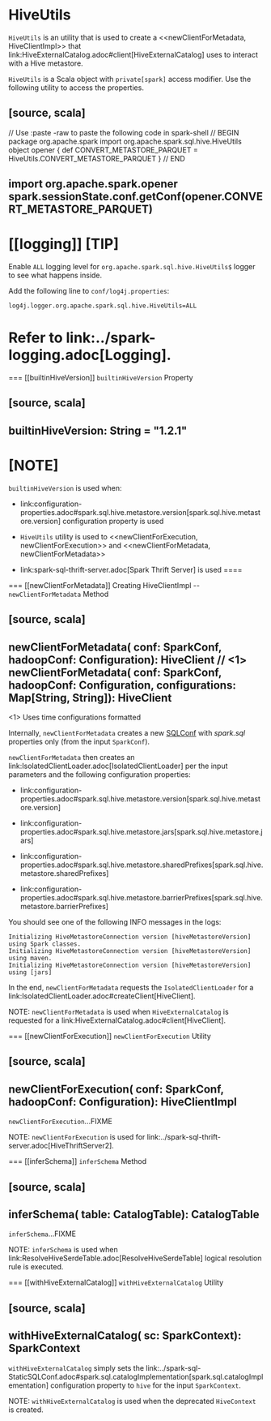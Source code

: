 # HiveUtils

`HiveUtils` is an utility that is used to create a <<newClientForMetadata, HiveClientImpl>> that link:HiveExternalCatalog.adoc#client[HiveExternalCatalog] uses to interact with a Hive metastore.

`HiveUtils` is a Scala object with `private[spark]` access modifier. Use the following utility to access the properties.

[source, scala]
----
// Use :paste -raw to paste the following code in spark-shell
// BEGIN
package org.apache.spark
import org.apache.spark.sql.hive.HiveUtils
object opener {
  def CONVERT_METASTORE_PARQUET = HiveUtils.CONVERT_METASTORE_PARQUET
}
// END

import org.apache.spark.opener
spark.sessionState.conf.getConf(opener.CONVERT_METASTORE_PARQUET)
----

[[logging]]
[TIP]
====
Enable `ALL` logging level for `org.apache.spark.sql.hive.HiveUtils$` logger to see what happens inside.

Add the following line to `conf/log4j.properties`:

```
log4j.logger.org.apache.spark.sql.hive.HiveUtils=ALL
```

Refer to link:../spark-logging.adoc[Logging].
====

=== [[builtinHiveVersion]] `builtinHiveVersion` Property

[source, scala]
----
builtinHiveVersion: String = "1.2.1"
----

[NOTE]
====
`builtinHiveVersion` is used when:

* link:configuration-properties.adoc#spark.sql.hive.metastore.version[spark.sql.hive.metastore.version] configuration property is used

* `HiveUtils` utility is used to <<newClientForExecution, newClientForExecution>> and <<newClientForMetadata, newClientForMetadata>>

* link:spark-sql-thrift-server.adoc[Spark Thrift Server] is used
====

=== [[newClientForMetadata]] Creating HiveClientImpl -- `newClientForMetadata` Method

[source, scala]
----
newClientForMetadata(
  conf: SparkConf,
  hadoopConf: Configuration): HiveClient  // <1>
newClientForMetadata(
  conf: SparkConf,
  hadoopConf: Configuration,
  configurations: Map[String, String]): HiveClient
----
<1> Uses time configurations formatted

Internally, `newClientForMetadata` creates a new [SQLConf](../SQLConf.md) with *spark.sql* properties only (from the input `SparkConf`).

`newClientForMetadata` then creates an link:IsolatedClientLoader.adoc[IsolatedClientLoader] per the input parameters and the following configuration properties:

* link:configuration-properties.adoc#spark.sql.hive.metastore.version[spark.sql.hive.metastore.version]

* link:configuration-properties.adoc#spark.sql.hive.metastore.jars[spark.sql.hive.metastore.jars]

* link:configuration-properties.adoc#spark.sql.hive.metastore.sharedPrefixes[spark.sql.hive.metastore.sharedPrefixes]

* link:configuration-properties.adoc#spark.sql.hive.metastore.barrierPrefixes[spark.sql.hive.metastore.barrierPrefixes]

You should see one of the following INFO messages in the logs:

```
Initializing HiveMetastoreConnection version [hiveMetastoreVersion] using Spark classes.
Initializing HiveMetastoreConnection version [hiveMetastoreVersion] using maven.
Initializing HiveMetastoreConnection version [hiveMetastoreVersion] using [jars]
```

In the end, `newClientForMetadata` requests the `IsolatedClientLoader` for a link:IsolatedClientLoader.adoc#createClient[HiveClient].

NOTE: `newClientForMetadata` is used when `HiveExternalCatalog` is requested for a link:HiveExternalCatalog.adoc#client[HiveClient].

=== [[newClientForExecution]] `newClientForExecution` Utility

[source, scala]
----
newClientForExecution(
  conf: SparkConf,
  hadoopConf: Configuration): HiveClientImpl
----

`newClientForExecution`...FIXME

NOTE: `newClientForExecution` is used for link:../spark-sql-thrift-server.adoc[HiveThriftServer2].

=== [[inferSchema]] `inferSchema` Method

[source, scala]
----
inferSchema(
  table: CatalogTable): CatalogTable
----

`inferSchema`...FIXME

NOTE: `inferSchema` is used when link:ResolveHiveSerdeTable.adoc[ResolveHiveSerdeTable] logical resolution rule is executed.

=== [[withHiveExternalCatalog]] `withHiveExternalCatalog` Utility

[source, scala]
----
withHiveExternalCatalog(
  sc: SparkContext): SparkContext
----

`withHiveExternalCatalog` simply sets the link:../spark-sql-StaticSQLConf.adoc#spark.sql.catalogImplementation[spark.sql.catalogImplementation] configuration property to `hive` for the input `SparkContext`.

NOTE: `withHiveExternalCatalog` is used when the deprecated `HiveContext` is created.
